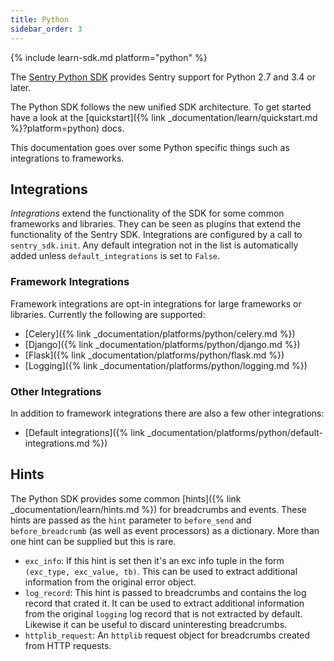 ```yaml
---
title: Python
sidebar_order: 3
---
```


{% include learn-sdk.md platform="python" %}

The [Sentry Python SDK](https://pypi.org/project/sentry-sdk) provides Sentry
support for Python 2.7 and 3.4 or later.

The Python SDK follows the new unified SDK architecture.  To get started
have a look at the [quickstart]({% link _documentation/learn/quickstart.md
%}?platform=python) docs.

This documentation goes over some Python specific things such as integrations to
frameworks.

## Integrations

*Integrations* extend the functionality of the SDK for some common frameworks and
libraries.  They can be seen as plugins that extend the functionality of the Sentry
SDK.  Integrations are configured by a call to `sentry_sdk.init`.  Any default
integration not in the list is automatically added unless `default_integrations` is
set to `False`.

### Framework Integrations

Framework integrations are opt-in integrations for large frameworks or libraries.  Currently
the following are supported:

* [Celery]({% link _documentation/platforms/python/celery.md %})
* [Django]({% link _documentation/platforms/python/django.md %})
* [Flask]({% link _documentation/platforms/python/flask.md %})
* [Logging]({% link _documentation/platforms/python/logging.md %})

### Other Integrations

In addition to framework integrations there are also a few other integrations:

* [Default integrations]({% link _documentation/platforms/python/default-integrations.md %})

## Hints

The Python SDK provides some common [hints]({% link _documentation/learn/hints.md %}) for breadcrumbs
and events.  These hints are passed as the `hint` parameter to `before_send` and `before_breadcrumb`
(as well as event processors) as a dictionary.  More than one hint can be supplied but this is rare.

* `exc_info`: If this hint is set then it's an exc info tuple in the form `(exc_type, exc_value, tb)`.  This
  can be used to extract additional information from the original error object.
* `log_record`: This hint is passed to breadcrumbs and contains the log record that crated it.  It can be used
  to extract additional information from the original `logging` log record that is not extracted by default.
  Likewise it can be useful to discard uninteresting breadcrumbs.
* `httplib_request`: An `httplib` request object for breadcrumbs created from HTTP requests.
